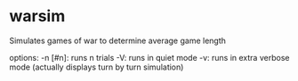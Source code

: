 # warsim
Simulates games of war to determine average game length

options:
-n [#n]: runs n trials
-V: runs in quiet mode
-v: runs in extra verbose mode (actually displays turn by turn simulation)
